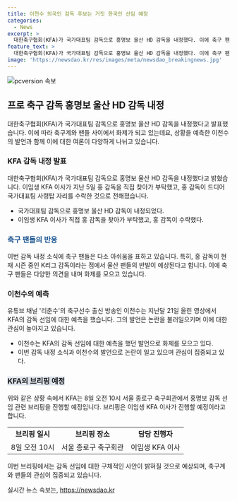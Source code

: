 ```yaml
---
title: 이천수 외국인 감독 후보는 거짓 한국인 선임 예정
categories:
  - News
excerpt: >
  대한축구협회(KFA)가 국가대표팀 감독으로 홍명보 울산 HD 감독을 내정했다. 이에 축구 팬들은 외국인 감독을 희망했던 만큼 아쉬워하고, 홍 감독이 시즌 중인 울산을 떠난다는 점에서 울산 팬들의 반발이 우려된다. 또한, 유튜버 이천수가 지난달에 이미 이 상황을 예측했던 점이 화제가 되고 있다. 홍 감독 내정 소식에 대한 팬들의 반응과 이천수의 예측이 주목받고 있으며, KFA는 내일 홍 감독 선임 관련 브리핑을 진행할 예정이다.
feature_text: >
  대한축구협회(KFA)가 국가대표팀 감독으로 홍명보 울산 HD 감독을 내정했다. 이에 축구 팬들은 외국인 감독을 희망했던 만큼 아쉬워하고, 홍 감독이 시즌 중인 울산을 떠난다는 점에서 울산 팬들의 반발이 우려된다. 또한, 유튜버 이천수가 지난달에 이미 이 상황을 예측했던 점이 화제가 되고 있다. 홍 감독 내정 소식에 대한 팬들의 반응과 이천수의 예측이 주목받고 있으며, KFA는 내일 홍 감독 선임 관련 브리핑을 진행할 예정이다.
image: 'https://newsdao.kr/res/images/meta/newsdao_breakingnews.jpg'
---
```


<p><img src="https://newsdao.kr/res/images/meta/newsdao_breakingnews.jpg" alt="pcversion 속보" /></p>

<h2 data-ke-size="size26">프로 축구 감독 홍명보 울산 HD 감독 내정</h2>

<p data-ke-size="size16">대한축구협회(KFA)가 국가대표팀 감독으로 홍명보 울산 HD 감독을 내정했다고 발표했습니다. 이에 따라 축구계와 팬들 사이에서 화제가 되고 있는데요, 상황을 예측한 이천수의 발언과 함께 이에 대한 여론이 다양하게 나뉘고 있습니다.</p>

<h3>KFA 감독 내정 발표</h3>

<p data-ke-size="size16">대한축구협회(KFA)가 국가대표팀 감독으로 홍명보 울산 HD 감독을 내정했다고 밝혔습니다. 이임생 KFA 이사가 지난 5일 홍 감독을 직접 찾아가 부탁했고, 홍 감독이 드디어 국가대표팀 사령탑 자리를 수락한 것으로 전해졌습니다.</p>

<ul>
  <li>국가대표팀 감독으로 홍명보 울산 HD 감독이 내정되었다.</li>
  <li>이임생 KFA 이사가 직접 홍 감독을 찾아가 부탁했고, 홍 감독이 수락했다.</li>
</ul>

<h3><span style="color: #1a5490;">축구 팬들의 반응</span></h3>

<p data-ke-size="size16">이번 감독 내정 소식에 축구 팬들은 다소 아쉬움을 표하고 있습니다. 특히, 홍 감독이 현재 시즌 중인 K리그 감독이라는 점에서 울산 팬들의 반발이 예상된다고 합니다. 이에 축구 팬들은 다양한 의견을 내며 화제를 모으고 있습니다.</p>

<h3>이천수의 예측</h3>

<p data-ke-size="size16">유튜브 채널 '리춘수'의 축구선수 출신 방송인 이천수는 지난달 21일 올린 영상에서 KFA의 감독 선임에 대한 예측을 했습니다. 그의 발언은 논란을 불러일으키며 이에 대한 관심이 높아지고 있습니다.</p>

<ul>
  <li>이천수는 KFA의 감독 선임에 대한 예측을 했던 발언으로 화제를 모으고 있다.</li>
  <li>이번 감독 내정 소식과 이천수의 발언으로 논란이 일고 있으며 관심이 집중되고 있다.</li>
</ul>

<h3><b><span style="background-color: #21538527;">KFA의 브리핑 예정</span></b></h3>

<p data-ke-size="size16">위와 같은 상황 속에서 KFA는 8일 오전 10시 서울 종로구 축구회관에서 홍명보 감독 선임 관련 브리핑을 진행할 예정입니다. 브리핑은 이임생 KFA 이사가 진행할 예정이라고 합니다.</p>

<table>
  <tr>
    <td style="text-align: center; height: 17px;"><b>브리핑 일시</b></td>
    <td style="text-align: center; height: 17px;"><b>브리핑 장소</b></td>
    <td style="text-align: center; height: 17px;"><b>담당 진행자</b></td>
  </tr>
  <tr>
    <td style="text-align: center; height: 17px;">8일 오전 10시</td>
    <td style="text-align: center; height: 17px;">서울 종로구 축구회관</td>
    <td style="text-align: center; height: 17px;">이임생 KFA 이사</td>
  </tr>
</table>

<p data-ke-size="size16">이번 브리핑에서는 감독 선임에 대한 구체적인 사안이 밝혀질 것으로 예상되며, 축구계와 팬들의 관심이 집중되고 있습니다.</p>
실시간 뉴스 속보는, <a href="https://newsdao.kr" rel="dofollow">https://newsdao.kr</a>


